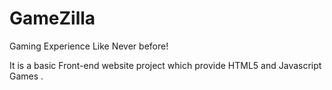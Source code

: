 # GameZilla

Gaming Experience Like Never before!

It is a basic Front-end website project which provide HTML5 and Javascript Games . 

